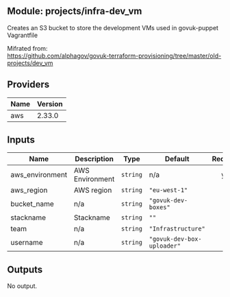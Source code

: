 ## Module: projects/infra-dev\_vm

Creates an S3 bucket to store the development VMs used in govuk-puppet  
Vagrantfile

Mifrated from:  
https://github.com/alphagov/govuk-terraform-provisioning/tree/master/old-projects/dev_vm

## Providers

| Name | Version |
|------|---------|
| aws | 2.33.0 |

## Inputs

| Name | Description | Type | Default | Required |
|------|-------------|------|---------|:-----:|
| aws\_environment | AWS Environment | `string` | n/a | yes |
| aws\_region | AWS region | `string` | `"eu-west-1"` | no |
| bucket\_name | n/a | `string` | `"govuk-dev-boxes"` | no |
| stackname | Stackname | `string` | `""` | no |
| team | n/a | `string` | `"Infrastructure"` | no |
| username | n/a | `string` | `"govuk-dev-box-uploader"` | no |

## Outputs

No output.

